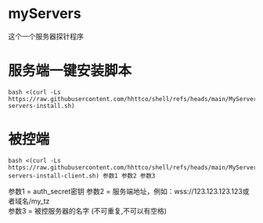 # myServers
这个一个服务器探针程序

# 服务端一键安装脚本

    bash <(curl -Ls https://raw.githubusercontent.com/hhttco/shell/refs/heads/main/MyServersTz/my-servers-install.sh)

# 被控端
    bash <(curl -Ls https://raw.githubusercontent.com/hhttco/shell/refs/heads/main/MyServersTz/my-servers-install-client.sh) 参数1 参数2 参数3

参数1 = auth_secret密钥 
参数2 = 服务端地址，例如：wss://123.123.123.123或者域名/my_tz  
参数3 = 被控服务器的名字 (不可重复,不可以有空格)
